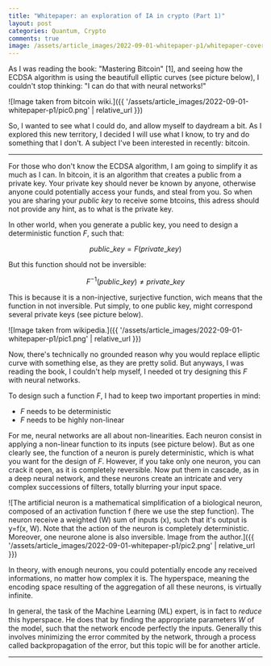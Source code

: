 ```yaml
---
title: "Whitepaper: an exploration of IA in crypto (Part 1)"
layout: post
categories: Quantum, Crypto
comments: true
image: /assets/article_images/2022-09-01-whitepaper-p1/whitepaper-cover.jpg
---
```


As I was reading the book: "Mastering Bitcoin" [1], and seeing how the ECDSA algorithm is using the beautifull elliptic curves (see picture below), I couldn't stop thinking: "I can do that with neural networks!"

![Image taken from bitcoin wiki.]({{ '/assets/article_images/2022-09-01-whitepaper-p1/pic0.png' | relative_url }})

So, I wanted to see what I could do, and allow myself to daydream a bit. As I explored this new territory, I decided I will use what I know, to try and do something that I don't. A subject I've been interested in recently: bitcoin.

***

For those who don't know the ECDSA algorithm, I am going to simplify it as much as I can. In bitcoin, it is an algorithm that creates a public from a private key. Your private key should never be known by anyone, otherwise anyone could potentially access your funds, and steal from you. So when you are sharing your *public key* to receive some btcoins, this adress should not provide any hint, as to what is the private key. 

In other world, when you generate a public key, you need to design a deterministic function $F$, such that:

$$public\_key = F(private\_key)$$

But this function should not be inversible:

$$F^{-1}(public\_key) \neq private\_key$$

This is because it is a non-injective, surjective function, wich means that the function in not inversible. Put simply, to one public key, might correspond several private keys (see picture below).

![Image taken from wikipedia.]({{ '/assets/article_images/2022-09-01-whitepaper-p1/pic1.png' | relative_url }})

Now, there's technically no grounded reason why you would replace elliptic curve with something else, as they are pretty solid. But anyways, I was reading the book, I couldn't help myself, I needed ot try designing this $F$ with neural networks.

To design such a function $F$, I had to keep two important properties in mind:
- $F$ needs to be deterministic
- $F$ needs to be highly non-linear

For me, neural networks are all about non-linearities. Each neuron consist in applying a non-linear function to its inputs (see picture below). But as one clearly see, the function of a neuron is purely deterministic, which is what you want for the design of $F$. However, if you take only one neuron, you can crack it open, as it is completely reversible. Now put them in cascade, as in a deep neural network, and these neurons create an intricate and very complex successions of filters, totally blurring your input space. 

![The artificial neuron is a mathematical simplification of a biological neuron, composed of an activation function f (here we use the step function). The neuron receive a weighted (W) sum of inputs (x), such that it's output is y=f(x, W). Note that the action of the neuron is completely deterministic. Moreover, one neurone alone is also inversible. Image from the author.]({{ '/assets/article_images/2022-09-01-whitepaper-p1/pic2.png' | relative_url }})

In theory, with enough neurons, you could potentially encode any received informations, no matter how complex it is. The hyperspace, meaning the encoding space resulting of the aggregation of all these neurons, is virtually infinite. 

In general, the task of the Machine Learning (ML) expert, is in fact to *reduce* this hyperspace. He does that by finding the appropriate parameters $W$ of the model, such that the network encode perfectly the inputs. Generally this involves minimizing the error commited by the network, through a process called backpropagation of the error, but this topic will be for another article. 

***





